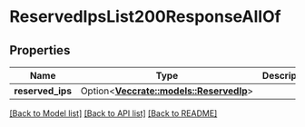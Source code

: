 # ReservedIpsList200ResponseAllOf

## Properties

Name | Type | Description | Notes
------------ | ------------- | ------------- | -------------
**reserved_ips** | Option<[**Vec<crate::models::ReservedIp>**](reserved_ip.md)> |  | [optional]

[[Back to Model list]](../README.md#documentation-for-models) [[Back to API list]](../README.md#documentation-for-api-endpoints) [[Back to README]](../README.md)


